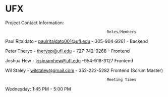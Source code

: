 # UFX
Project
Contact Information:


                                                 Roles/Members
  Paul Ritaldato - paulritaldato001@ufl.edu - 305-904-9261 - Backend
  
  Peter Theryo -   theryop@ufl.edu          - 727-742-9268 - Frontend
  
  Joshua Hew - joshuamhew@ufl.edu -954-918-3127 Frontend
  
  Wil Staley - wilstaley@gmail.com - 352-222-5282 Frontend (Scrum Master)
 
                                                 Meeting Times
  Wednesday: 1:45 PM - 5:00 PM
